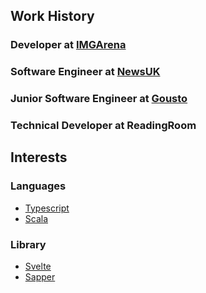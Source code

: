 ## Work History

### Developer at [IMGArena](https://github.com/IMGARENA)
### Software Engineer at [NewsUK](https://github.com/newsuk)
### Junior Software Engineer at [Gousto](https://github.com/Gousto)
### Technical Developer at ReadingRoom

## Interests

### Languages 
- [Typescript](https://github.com/microsoft/TypeScript)
- [Scala](https://github.com/scala/scala)
### Library
- [Svelte](https://github.com/sveltejs/svelte)
- [Sapper](https://github.com/sveltejs/sapper)
